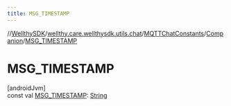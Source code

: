 ```yaml
---
title: MSG_TIMESTAMP
---
```

//[WellthySDK](../../../../index.html)/[wellthy.care.wellthysdk.utils.chat](../../index.html)/[MQTTChatConstants](../index.html)/[Companion](index.html)/[MSG_TIMESTAMP](-m-s-g_-t-i-m-e-s-t-a-m-p.html)



# MSG_TIMESTAMP



[androidJvm]\
const val [MSG_TIMESTAMP](-m-s-g_-t-i-m-e-s-t-a-m-p.html): [String](https://kotlinlang.org/api/latest/jvm/stdlib/kotlin/-string/index.html)




